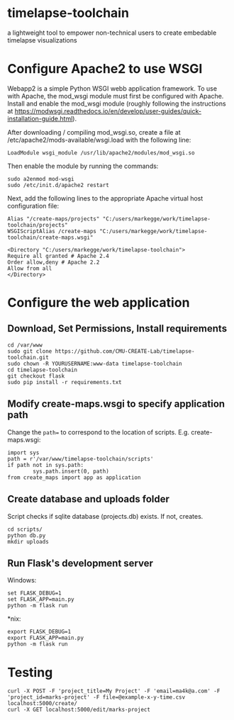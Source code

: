 # timelapse-toolchain

a lightweight tool to empower non-technical users to create embedable timelapse visualizations

# Configure Apache2 to use WSGI
Webapp2 is a simple Python WSGI webb application framework. To use with Apache, the mod_wsgi module must first be configured with Apache. Install and enable the mod_wsgi module (roughly following the instructions at https://modwsgi.readthedocs.io/en/develop/user-guides/quick-installation-guide.html).

After downloading / compiling mod_wsgi.so, create a file at /etc/apache2/mods-available/wsgi.load with the following line:
```
LoadModule wsgi_module /usr/lib/apache2/modules/mod_wsgi.so
```
Then enable the module by running the commands:
```
sudo a2enmod mod-wsgi
sudo /etc/init.d/apache2 restart
```

Next, add the following lines to the appropriate Apache virtual host configuration file:
```
Alias "/create-maps/projects" "C:/users/markegge/work/timelapse-toolchain/projects"
WSGIScriptAlias /create-maps "C:/users/markegge/work/timelapse-toolchain/create-maps.wsgi"

<Directory "C:/users/markegge/work/timelapse-toolchain">
Require all granted # Apache 2.4
Order allow,deny # Apache 2.2
Allow from all
</Directory>
```

# Configure the web application

## Download, Set Permissions, Install requirements
```
cd /var/www
sudo git clone https://github.com/CMU-CREATE-Lab/timelapse-toolchain.git
sudo chown -R YOURUSERNAME:www-data timelapse-toolchain
cd timelapse-toolchain
git checkout flask
sudo pip install -r requirements.txt
```
## Modify create-maps.wsgi to specify application path
Change the `path=` to correspond to the location of scripts. E.g. create-maps.wsgi:
```
import sys
path = r'/var/www/timelapse-toolchain/scripts'
if path not in sys.path:
        sys.path.insert(0, path)
from create_maps import app as application
```
## Create database and uploads folder

Script checks if sqlite database (projects.db) exists. If not, creates.
```
cd scripts/
python db.py
mkdir uploads
```

## Run Flask's development server
Windows:
```
set FLASK_DEBUG=1
set FLASK_APP=main.py
python -m flask run
```
*nix:
```
export FLASK_DEBUG=1
export FLASK_APP=main.py
python -m flask run
```

# Testing
```
curl -X POST -F 'project_title=My Project' -F 'email=ma4k@a.com' -F 'project_id=marks-project' -F file=@example-x-y-time.csv localhost:5000/create/
curl -X GET localhost:5000/edit/marks-project
```